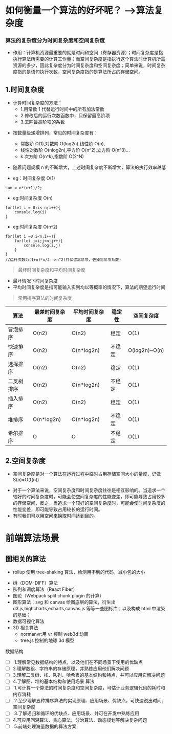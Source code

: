 # 如何衡量一个算法的好坏呢？ -->算法复杂度

### 算法的复杂度分为时间复杂度和空间复杂度

* 作用：计算机资源最重要的就是时间和空间（寄存器资源）；时间复杂度是指执行算法所需要的计算工作量；而空间复杂度是指执行这个算法时计算机所需资源的多少，因此复杂度分为时间复杂度和空间复杂度；简单来说，时间复杂度指的是语句执行次数，空间复杂度指的是算法所占的存储空间。

## 1.时间复杂度

* 计算时间复杂度的方法：
  * 1.用常数 1 代替运行时间中的所有加法常数
  * 2.修改后的运行次数函数中，只保留最高阶项
  - 3.去除最高阶项的系数

- 按数量级递增排列，常见的时间复杂度有：

  * 常数阶 O(1),对数阶 O(log2n),线性阶 O(n),

  - 线性对数阶 O(nlog2n),平方阶 O(n^2),立方阶 O(n^3)...
  - k 次方阶 O(n^k),指数阶 O(2^N)

- 随着问题规模 n 的不断增大，上述时间复杂度不断增大，算法的执行效率越低
- eg：时间复杂度 O(1)

```
sum = n*(n+1)/2;
```

* eg:时间复杂度 O(n)

```
for(let i = 0;i< n;i++){
    console.log(i)
}
```

* eg:时间复杂度 O(n^2)

```
for(let i =0;i<n;i++){
    for(let j=i;j<n;j++){
        console.log(i,j)
    }
}
//运行次数为(1+n)*n/2-->n^2(只保留高阶项，去掉高阶项系数)
```

> 最坏时间复杂度和平均时间复杂度

* 最坏情况下时间复杂度
* 平均时间复杂度是指可能输入实列均以等概率的情况下，算法的期望运行时间

> 常用排序算法的时间复杂度

| 算法       | 最差时间复杂度 | 平均时间复杂度 | 稳定性 | 空间复杂度    |
| ---------- | -------------- | -------------- | ------ | ------------- |
| 冒泡排序   | O(n2)          | O(n2)          | 稳定   | O(1)          |
| 快速排序   | O(n2)          | O(n\*log2n)    | 不稳定 | O(log2n)~O(n) |
| 选择排序   | O(n2)          | O(n2)          | 稳定   | O(1)          |
| 二叉树排序 | O(n2)          | O(n\*log2n)    | 不稳定 | O(1)          |
| 插入排序   | O(n2)          | O(n2)          | 稳定   | O(1)          |
| 堆排序     | O(n\*log2n)    | O(n\*log2n)    | 不稳定 | O(1)          |
| 希尔排序   | O              | O              | 不稳定 | O(1)          |

## 2.空间复杂度

* 空间复杂度是对一个算法在运行过程中临时占用存储空间大小的量度，记做 S(n)=O(f(n))

- 对于一个算法来说，空间复杂度和时间复杂度往往是相互影响的。当追求一个较好的时间复杂度时，可能会使空间复杂度的性能变差，即可能导致占用较多的存储空间，反之，当追求一个较好的空间复杂度时，可能会使时间复杂度的性能变差，即可能导致占用较长的运行时间。
- 有时我们可以用空间来换取时间达到目的。

# 前端算法场景

## 图相关的算法

* rollup 使用 tree-shaking 算法，检测用不到的代码，减小包的大小

- 树（DOM-DIFF）算法
- 队列和调度算法（React Fiber）
- 图论（Webpack split chunk plugin 的计算）
- 图形算法：svg 和 canvas 绘图底层的算法，衍生出 d3.js,highcharts,echarts,canvas.js 等等一些图标库；以及构成 html 中渲染的基础；
- 数据可视化算法
- 3D 相关算法
  * normanvr:用 vr 控制 web3d 动画
  * tree.js 控制的地球 3d 模型


数据结构
- [ ]  1.理解常见数据结构的特点，以及他们在不同场景下使用的优缺点 
- [ ] 2.理解数组、字符串的存储原理，并熟练应用他们解决问题 
- [ ] 3.理解二叉树、栈、队列、哈希表的基本结构和特点，并可以应用它解决问题 
- [ ] 4.了解图、堆的基本结构和使用场景
算法
- [ ]  1.可计算一个算法的时间复杂度和空间复杂度，可估计业务逻辑代码的耗时和内存消耗
- [ ]  2.至少理解五种排序算法的实现原理、应用场景、优缺点，可快速说出时间、空间复杂度
- [ ]  3.了解递归和循环的优缺点、应用场景、并可在开发中熟练应用 
- [ ] 4.可应用回溯算法、贪心算法、分治算法、动态规划等解决复杂问题
- [ ]  5.前端处理海量数据的算法方案